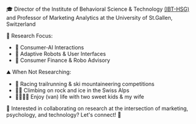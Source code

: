 🎓 Director of the Institute of Behavioral Science & Technology [(IBT-HSG)](https://www.ibt.unisg.ch/) and Professor of Marketing Analytics at the University of St.Gallen, Switzerland

🔬 Research Focus:
- 🧠 Consumer-AI Interactions
- 🦾 Adaptive Robots & User Interfaces
- 🏦 Consumer Finance & Robo Advisory

⛰️ When Not Researching:
- 🎿 Racing trailrunning & ski mountaineering competitions
- 🧗‍♂️ Climbing on rock and ice in the Swiss Alps
- 👨‍👩‍👧‍👦 Enjoy (van) life with two sweet kids & my wife

💫 Interested in collaborating on research at the intersection of marketing, psychology, and technology? Let's connect! 🤝

